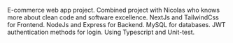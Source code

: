 E-commerce web app project.
Combined project with Nicolas who knows more about clean code and software excellence.
NextJs and TailwindCss for Frontend.
NodeJs and Express for Backend.
MySQL for databases.
JWT authentication methods for login.
Using Typescript and Unit-test.


